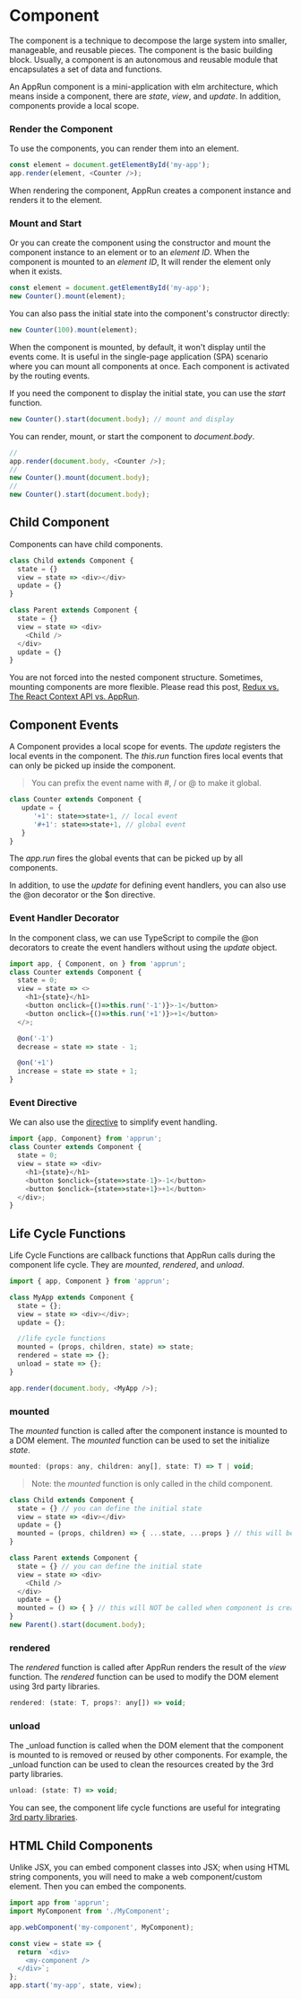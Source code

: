 # Component

The component is a technique to decompose the large system into smaller, manageable, and reusable pieces. The component is the basic building block. Usually, a component is an autonomous and reusable module that encapsulates a set of data and functions.

An AppRun component is a mini-application with elm architecture, which means inside a component, there are _state_, _view_, and _update_. In addition, components provide a local scope.

### Render the Component

To use the components, you can render them into an element.

```js
const element = document.getElementById('my-app');
app.render(element, <Counter />);
```
When rendering the component, AppRun creates a component instance and renders it to the element.

### Mount and Start

Or you can create the component using the constructor and mount the component instance to an element or to an _element ID_. When the component is mounted to an _element ID_, It will render the element only when it exists.


```js
const element = document.getElementById('my-app');
new Counter().mount(element);
```

You can also pass the initial state into the component's constructor directly:

```js
new Counter(100).mount(element);
```


When the component is mounted, by default, it won't display until the events come. It is useful in the single-page application (SPA) scenario where you can mount all components at once. Each component is activated by the routing events.

If you need the component to display the initial state, you can use the _start_ function.

```js
new Counter().start(document.body); // mount and display
```

You can render, mount, or start the component to _document.body_.

```js
//
app.render(document.body, <Counter />);
//
new Counter().mount(document.body);
//
new Counter().start(document.body);
```

## Child Component

Components can have child components.

```js
class Child extends Component {
  state = {}
  view = state => <div></div>
  update = {}
}

class Parent extends Component {
  state = {}
  view = state => <div>
    <Child />
  </div>
  update = {}
}
```

You are not forced into the nested component structure. Sometimes, mounting components are more flexible. Please read this post, [Redux vs. The React Context API vs. AppRun](https://medium.com/@yiyisun/redux-vs-the-react-context-api-vs-apprun-f324bee8cbbf).

## Component Events

A Component provides a local scope for events. The _update_ registers the local events in the component. The _this.run_ function fires local events that can only be picked up inside the component.

> You can prefix the event name with #, / or @ to make it global.

```js
class Counter extends Component {
   update = {
      '+1': state=>state+1, // local event
      '#+1': state=>state+1, // global event
   }
}
```

The _app.run_ fires the global events that can be picked up by all components.

In addition, to use the _update_ for defining event handlers, you can also use the @on decorator or the $on directive.

### Event Handler Decorator

In the component class, we can use TypeScript to compile the @on decorators to create the event handlers without using the _update_ object.

```js
import app, { Component, on } from 'apprun';
class Counter extends Component {
  state = 0;
  view = state => <>
    <h1>{state}</h1>
    <button onclick={()=>this.run('-1')}>-1</button>
    <button onclick={()=>this.run('+1')}>+1</button>
  </>;

  @on('-1')
  decrease = state => state - 1;

  @on('+1')
  increase = state => state + 1;
}
```

### Event Directive

We can also use the [directive](directive.md) to simplify event handling.

```js
import {app, Component} from 'apprun';
class Counter extends Component {
  state = 0;
  view = state => <div>
    <h1>{state}</h1>
    <button $onclick={state=>state-1}>-1</button>
    <button $onclick={state=>state+1}>+1</button>
  </div>;
}
```


## Life Cycle Functions

Life Cycle Functions are callback functions that AppRun calls during the component life cycle. They are _mounted_, _rendered_, and _unload_.

```js
import { app, Component } from 'apprun';

class MyApp extends Component {
  state = {};
  view = state => <div></div>;
  update = {};

  //life cycle functions
  mounted = (props, children, state) => state;
  rendered = state => {};
  unload = state => {};
}

app.render(document.body, <MyApp />);
```

### mounted

The _mounted_ function is called after the component instance is mounted to a DOM element. The _mounted_ function can be used to set the initialize _state_.
```js
mounted: (props: any, children: any[], state: T) => T | void;

```
> Note: the _mounted_ function is only called in the child component.

```js
class Child extends Component {
  state = {} // you can define the initial state
  view = state => <div></div>
  update = {}
  mounted = (props, children) => { ...state, ...props } // this will be called, you can merge props into the state
}

class Parent extends Component {
  state = {} // you can define the initial state
  view = state => <div>
    <Child />
  </div>
  update = {}
  mounted = () => { } // this will NOT be called when component is created using the constructor
}
new Parent().start(document.body);
```

### rendered

The _rendered_ function is called after AppRun renders the result of the _view_ function. The _rendered_ function can be used to modify the DOM element using 3rd party libraries.
```js
rendered: (state: T, props?: any[]) => void;
```

### unload

The _unload function is called when the DOM element that the component is mounted to is removed or reused by other components. For example, the _unload function can be used to clean the resources created by the 3rd party libraries.

```js
unload: (state: T) => void;
```

You can see, the component life cycle functions are useful for integrating [3rd party libraries](3rd-party-libs.md).

## HTML Child Components

Unlike JSX, you can embed component classes into JSX; when using HTML string components, you will need to make a web component/custom element. Then you can embed the components.

```js
import app from 'apprun';
import MyComponent from './MyComponent';

app.webComponent('my-component', MyComponent);

const view = state => {
  return `<div>
    <my-component />
  </div>`;
};
app.start('my-app', state, view);
```



